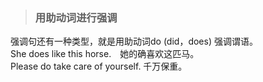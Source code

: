 >### 用助动词进行强调
 	
强调句还有一种类型，就是用助动词do (did，does) 强调谓语。 <br>
She does like this horse.　她的确喜欢这匹马。 <br>
Please do take care of yourself. 千万保重。 <br>